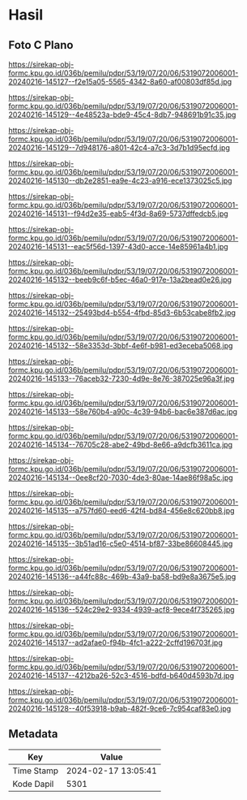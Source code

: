 # Hasil

## Foto C Plano

https://sirekap-obj-formc.kpu.go.id/036b/pemilu/pdpr/53/19/07/20/06/5319072006001-20240216-145127--f2e15a05-5565-4342-8a60-af00803df85d.jpg

https://sirekap-obj-formc.kpu.go.id/036b/pemilu/pdpr/53/19/07/20/06/5319072006001-20240216-145129--4e48523a-bde9-45c4-8db7-948691b91c35.jpg

https://sirekap-obj-formc.kpu.go.id/036b/pemilu/pdpr/53/19/07/20/06/5319072006001-20240216-145129--7d948176-a801-42c4-a7c3-3d7b1d95ecfd.jpg

https://sirekap-obj-formc.kpu.go.id/036b/pemilu/pdpr/53/19/07/20/06/5319072006001-20240216-145130--db2e2851-ea9e-4c23-a916-ece1373025c5.jpg

https://sirekap-obj-formc.kpu.go.id/036b/pemilu/pdpr/53/19/07/20/06/5319072006001-20240216-145131--f94d2e35-eab5-4f3d-8a69-5737dffedcb5.jpg

https://sirekap-obj-formc.kpu.go.id/036b/pemilu/pdpr/53/19/07/20/06/5319072006001-20240216-145131--eac5f56d-1397-43d0-acce-14e85961a4b1.jpg

https://sirekap-obj-formc.kpu.go.id/036b/pemilu/pdpr/53/19/07/20/06/5319072006001-20240216-145132--beeb9c6f-b5ec-46a0-917e-13a2bead0e26.jpg

https://sirekap-obj-formc.kpu.go.id/036b/pemilu/pdpr/53/19/07/20/06/5319072006001-20240216-145132--25493bd4-b554-4fbd-85d3-6b53cabe8fb2.jpg

https://sirekap-obj-formc.kpu.go.id/036b/pemilu/pdpr/53/19/07/20/06/5319072006001-20240216-145132--58e3353d-3bbf-4e6f-b981-ed3eceba5068.jpg

https://sirekap-obj-formc.kpu.go.id/036b/pemilu/pdpr/53/19/07/20/06/5319072006001-20240216-145133--76aceb32-7230-4d9e-8e76-387025e96a3f.jpg

https://sirekap-obj-formc.kpu.go.id/036b/pemilu/pdpr/53/19/07/20/06/5319072006001-20240216-145133--58e760b4-a90c-4c39-94b6-bac6e387d6ac.jpg

https://sirekap-obj-formc.kpu.go.id/036b/pemilu/pdpr/53/19/07/20/06/5319072006001-20240216-145134--76705c28-abe2-49bd-8e66-a9dcfb3611ca.jpg

https://sirekap-obj-formc.kpu.go.id/036b/pemilu/pdpr/53/19/07/20/06/5319072006001-20240216-145134--0ee8cf20-7030-4de3-80ae-14ae86f98a5c.jpg

https://sirekap-obj-formc.kpu.go.id/036b/pemilu/pdpr/53/19/07/20/06/5319072006001-20240216-145135--a757fd60-eed6-42f4-bd84-456e8c620bb8.jpg

https://sirekap-obj-formc.kpu.go.id/036b/pemilu/pdpr/53/19/07/20/06/5319072006001-20240216-145135--3b51ad16-c5e0-4514-bf87-33be86608445.jpg

https://sirekap-obj-formc.kpu.go.id/036b/pemilu/pdpr/53/19/07/20/06/5319072006001-20240216-145136--a44fc88c-469b-43a9-ba58-bd9e8a3675e5.jpg

https://sirekap-obj-formc.kpu.go.id/036b/pemilu/pdpr/53/19/07/20/06/5319072006001-20240216-145136--524c29e2-9334-4939-acf8-9ece4f735265.jpg

https://sirekap-obj-formc.kpu.go.id/036b/pemilu/pdpr/53/19/07/20/06/5319072006001-20240216-145137--ad2afae0-f94b-4fc1-a222-2cffd196703f.jpg

https://sirekap-obj-formc.kpu.go.id/036b/pemilu/pdpr/53/19/07/20/06/5319072006001-20240216-145137--4212ba26-52c3-4516-bdfd-b640d4593b7d.jpg

https://sirekap-obj-formc.kpu.go.id/036b/pemilu/pdpr/53/19/07/20/06/5319072006001-20240216-145128--40f53918-b9ab-482f-9ce6-7c954caf83e0.jpg


## Metadata

| Key        | Value               |
| ---------- | ------------------- |
| Time Stamp | 2024-02-17 13:05:41 |
| Kode Dapil | 5301                |



